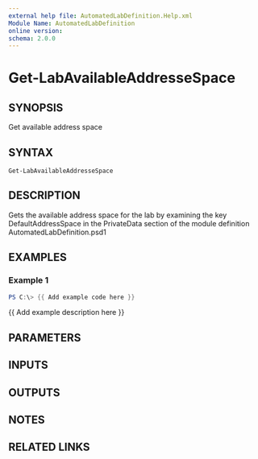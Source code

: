 ```yaml
---
external help file: AutomatedLabDefinition.Help.xml
Module Name: AutomatedLabDefinition
online version:
schema: 2.0.0
---
```


# Get-LabAvailableAddresseSpace

## SYNOPSIS
Get available address space

## SYNTAX

```
Get-LabAvailableAddresseSpace
```

## DESCRIPTION
Gets the available address space for the lab by examining the key DefaultAddressSpace in the PrivateData section of the module definition AutomatedLabDefinition.psd1

## EXAMPLES

### Example 1
```powershell
PS C:\> {{ Add example code here }}
```

{{ Add example description here }}

## PARAMETERS

## INPUTS

## OUTPUTS

## NOTES

## RELATED LINKS
